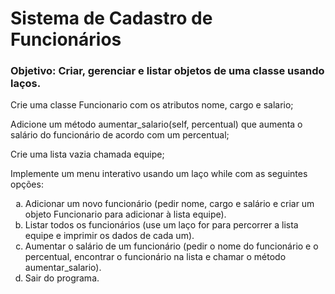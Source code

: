<h1>Sistema de Cadastro de Funcionários</h1>

<h3>Objetivo: Criar, gerenciar e listar objetos de uma classe usando laços.</h3>

<p>Crie uma classe Funcionario com os atributos nome, cargo e salario;</p>
<p>Adicione um método aumentar_salario(self, percentual) que aumenta o salário do funcionário de acordo com um percentual;</p>
<p>Crie uma lista vazia chamada equipe;</p>
<p>Implemente um menu interativo usando um laço while com as seguintes opções:</p>
        <ol type="a">
          <li>Adicionar um novo funcionário (pedir nome, cargo e salário e criar um
          objeto Funcionario para adicionar à lista equipe).</li>
          <li>Listar todos os funcionários (use um laço for para percorrer a
          lista equipe e imprimir os dados de cada um).</li>
          <li>Aumentar o salário de um funcionário (pedir o nome do funcionário e o percentual,
          encontrar o funcionário na lista e chamar o método aumentar_salario).</li>
          <li>Sair do programa.</li>
        </ol>
